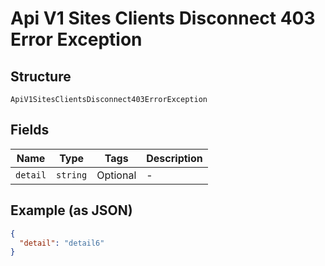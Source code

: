 
# Api V1 Sites Clients Disconnect 403 Error Exception

## Structure

`ApiV1SitesClientsDisconnect403ErrorException`

## Fields

| Name | Type | Tags | Description |
|  --- | --- | --- | --- |
| `detail` | `string` | Optional | - |

## Example (as JSON)

```json
{
  "detail": "detail6"
}
```

